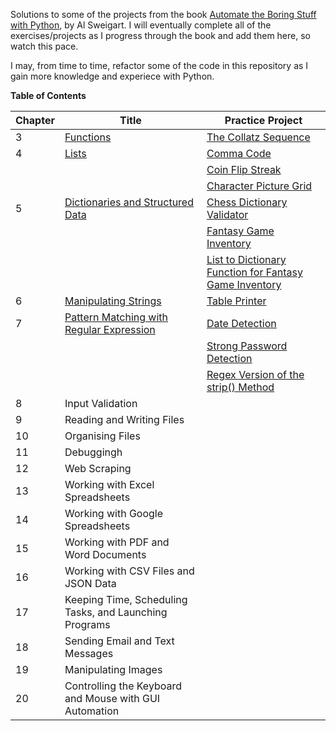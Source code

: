 Solutions to some of the projects from the book <a href="https://automatetheboringstuff.com/">Automate the Boring Stuff with Python</a>, by Al Sweigart.  I will eventually complete all of the exercises/projects as I progress through the book and add them here, so watch this pace.

I may, from time to time, refactor some of the code in this repository as I gain more knowledge and experiece with Python.

**Table of Contents**

| **Chapter** | **Title**                                                                                                                                                   | **Practice Project**                                                                                                                                                                                       |
|-------------|-------------------------------------------------------------------------------------------------------------------------------------------------------------|------------------------------------------------------------------------------------------------------------------------------------------------------------------------------------------------------------|
| 3           | [Functions](https://github.com/g-ung/project-level-up/tree/main/automate-the-boring-stuff-with-python-SOLUTIONS/Chapter_3)                                  | [The Collatz   Sequence](https://github.com/g-ung/project-level-up/blob/main/automate-the-boring-stuff-with-python-SOLUTIONS/Chapter_3/collatz.py)                                                         |
| 4           | [Lists](https://github.com/g-ung/project-level-up/tree/main/automate-the-boring-stuff-with-python-SOLUTIONS/Chapter_4)                                      | [Comma   Code](https://github.com/g-ung/project-level-up/blob/main/automate-the-boring-stuff-with-python-SOLUTIONS/Chapter_4/comma.py)                                                                     |
|             |                                                                                                                                                             | [Coin Flip   Streak](https://github.com/g-ung/project-level-up/blob/main/automate-the-boring-stuff-with-python-SOLUTIONS/Chapter_4/coin_flip_streaks.py)                                                   |
|             |                                                                                                                                                             | [Character Picture   Grid](https://github.com/g-ung/project-level-up/blob/main/automate-the-boring-stuff-with-python-SOLUTIONS/Chapter_4)                                                                  |
| 5           | [Dictionaries and Structured   Data](https://github.com/g-ung/project-level-up/tree/main/automate-the-boring-stuff-with-python-SOLUTIONS/Chapter_5)         | [Chess Dictionary   Validator](https://github.com/g-ung/project-level-up/blob/main/automate-the-boring-stuff-with-python-SOLUTIONS/Chapter_5/chess_dict_validator.py)                                      |
|             |                                                                                                                                                             | [Fantasy Game   Inventory](https://github.com/g-ung/project-level-up/blob/main/automate-the-boring-stuff-with-python-SOLUTIONS/Chapter_5/fantasy_game_inventory.py)                                        |
|             |                                                                                                                                                             | [List to Dictionary Function for Fantasy Game   Inventory](https://github.com/g-ung/project-level-up/blob/main/automate-the-boring-stuff-with-python-SOLUTIONS/Chapter_5/list_to_dict_fantasy_game_inv.py) |
| 6           | [Manipulating   Strings](https://github.com/g-ung/project-level-up/tree/main/automate-the-boring-stuff-with-python-SOLUTIONS/Chapter_6)                     | [Table   Printer](https://github.com/g-ung/project-level-up/blob/main/automate-the-boring-stuff-with-python-SOLUTIONS/Chapter_6/print_table.py)                                                            |
| 7           | [Pattern Matching with Regular   Expression](https://github.com/g-ung/project-level-up/tree/main/automate-the-boring-stuff-with-python-SOLUTIONS/Chapter_7) | [Date   Detection](https://github.com/g-ung/project-level-up/blob/main/automate-the-boring-stuff-with-python-SOLUTIONS/Chapter_7/date_detection.py)                                                        |
|             |                                                                                                                                                             | [Strong Password   Detection](https://github.com/g-ung/project-level-up/blob/main/automate-the-boring-stuff-with-python-SOLUTIONS/Chapter_7/strong_password_detection.py)                                  |
|             |                                                                                                                                                             | [Regex Version of the strip()   Method](https://github.com/g-ung/project-level-up/blob/main/automate-the-boring-stuff-with-python-SOLUTIONS/Chapter_7/regex_version_strip.py)                            |
| 8           | Input Validation                                                                                                                                            |                                                                                                                                                                                                            |
| 9           | Reading and Writing Files                                                                                                                                   |                                                                                                                                                                                                            |
| 10          | Organising Files                                                                                                                                            |                                                                                                                                                                                                            |
| 11          | Debuggingh                                                                                                                                                  |                                                                                                                                                                                                            |
| 12          | Web Scraping                                                                                                                                                |                                                                                                                                                                                                            |
| 13          | Working with Excel Spreadsheets                                                                                                                             |                                                                                                                                                                                                            |
| 14          | Working with Google Spreadsheets                                                                                                                            |                                                                                                                                                                                                            |
| 15          | Working with PDF and Word Documents                                                                                                                         |                                                                                                                                                                                                            |
| 16          | Working with CSV Files and JSON Data                                                                                                                        |                                                                                                                                                                                                            |
| 17          | Keeping Time, Scheduling Tasks, and Launching Programs                                                                                                      |                                                                                                                                                                                                            |
| 18          | Sending Email and Text Messages                                                                                                                             |                                                                                                                                                                                                            |
| 19          | Manipulating Images                                                                                                                                         |                                                                                                                                                                                                            |
| 20          | Controlling the Keyboard and Mouse with GUI Automation                                                                                                      |                                                                                                                                                                                                            |
